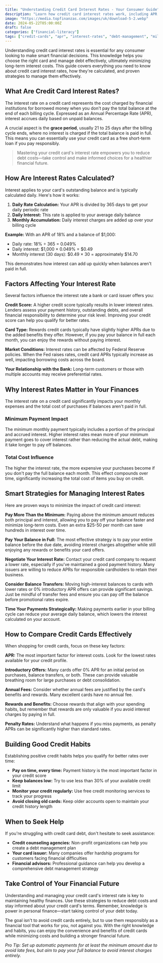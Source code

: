```yaml
---
title: "Understanding Credit Card Interest Rates - Your Consumer Guide"
description: "Learn how credit card interest rates work, including APR calculations, and discover effective ways to manage and minimize your debt costs."
image: "https://media.topfinanzas.com/images/uk/download-5-2.webp"
date: 2024-05-22T05:00:00Z
draft: false
categories: ["financial-literacy"]
tags: ["credit-cards", "apr", "interest-rates", "debt-management", "millennials", "gen-z", "beginner-friendly"]
---
```


Understanding credit card interest rates is essential for any consumer looking to make smart financial decisions. This knowledge helps you choose the right card and manage debt effectively, ultimately minimizing long-term interest costs. This guide covers everything you need to know about credit card interest rates, how they're calculated, and proven strategies to manage them effectively.

## What Are Credit Card Interest Rates?

The interest rate on a credit card represents the cost charged by financial institutions for borrowed money when you don't pay the total balance at the end of each billing cycle. Expressed as an Annual Percentage Rate (APR), interest accrues daily based on unpaid balances.

A crucial aspect is the **grace period**, usually 21 to 25 days after the billing cycle ends, where no interest is charged if the total balance is paid in full. This means you can essentially use your credit card as a free short-term loan if you pay responsibly.

> Mastering your credit card's interest rate empowers you to reduce debt costs—take control and make informed choices for a healthier financial future.

## How Are Interest Rates Calculated?

Interest applies to your card's outstanding balance and is typically calculated daily. Here's how it works:

1. **Daily Rate Calculation:** Your APR is divided by 365 days to get your daily periodic rate
2. **Daily Interest:** This rate is applied to your average daily balance
3. **Monthly Accumulation:** Daily interest charges are added up over your billing cycle

**Example:** With an APR of 18% and a balance of $1,000:

- Daily rate: 18% ÷ 365 = 0.049%
- Daily interest: $1,000 × 0.049% = $0.49
- Monthly interest (30 days): $0.49 × 30 = approximately $14.70

This demonstrates how interest can add up quickly when balances aren't paid in full.

## Factors Affecting Your Interest Rate

Several factors influence the interest rate a bank or card issuer offers you:

**Credit Score:** A higher credit score typically results in lower interest rates. Lenders assess your payment history, outstanding debts, and overall financial responsibility to determine your risk level. Improving your credit score can help you qualify for better rates.

**Card Type:** Rewards credit cards typically have slightly higher APRs due to the added benefits they offer. However, if you pay your balance in full each month, you can enjoy the rewards without paying interest.

**Market Conditions:** Interest rates can be affected by Federal Reserve policies. When the Fed raises rates, credit card APRs typically increase as well, impacting borrowing costs across the board.

**Your Relationship with the Bank:** Long-term customers or those with multiple accounts may receive preferential rates.

## Why Interest Rates Matter in Your Finances

The interest rate on a credit card significantly impacts your monthly expenses and the total cost of purchases if balances aren't paid in full.

### Minimum Payment Impact

The minimum monthly payment typically includes a portion of the principal and accrued interest. Higher interest rates mean more of your minimum payment goes to cover interest rather than reducing the actual debt, making it take longer to pay off balances.

### Total Cost Influence

The higher the interest rate, the more expensive your purchases become if you don't pay the full balance each month. This effect compounds over time, significantly increasing the total cost of items you buy on credit.

## Smart Strategies for Managing Interest Rates

Here are proven ways to minimize the impact of credit card interest:

**Pay More Than the Minimum:** Paying above the minimum amount reduces both principal and interest, allowing you to pay off your balance faster and minimize long-term costs. Even an extra $25-50 per month can save hundreds in interest over time.

**Pay Your Balance in Full:** The most effective strategy is to pay your entire balance before the due date, avoiding interest charges altogether while still enjoying any rewards or benefits your card offers.

**Negotiate Your Interest Rate:** Contact your credit card company to request a lower rate, especially if you've maintained a good payment history. Many issuers are willing to reduce APRs for responsible cardholders to retain their business.

**Consider Balance Transfers:** Moving high-interest balances to cards with lower rates or 0% introductory APR offers can provide significant savings. Just be mindful of transfer fees and ensure you can pay off the balance before promotional rates expire.

**Time Your Payments Strategically:** Making payments earlier in your billing cycle can reduce your average daily balance, which lowers the interest calculated on your account.

## How to Compare Credit Cards Effectively

When shopping for credit cards, focus on these key factors:

**APR:** The most important factor for interest costs. Look for the lowest rates available for your credit profile.

**Introductory Offers:** Many cards offer 0% APR for an initial period on purchases, balance transfers, or both. These can provide valuable breathing room for large purchases or debt consolidation.

**Annual Fees:** Consider whether annual fees are justified by the card's benefits and rewards. Many excellent cards have no annual fee.

**Rewards and Benefits:** Choose rewards that align with your spending habits, but remember that rewards are only valuable if you avoid interest charges by paying in full.

**Penalty Rates:** Understand what happens if you miss payments, as penalty APRs can be significantly higher than standard rates.

## Building Good Credit Habits

Establishing positive credit habits helps you qualify for better rates over time:

- **Pay on time, every time:** Payment history is the most important factor in your credit score
- **Keep balances low:** Try to use less than 30% of your available credit limit
- **Monitor your credit regularly:** Use free credit monitoring services to track your progress
- **Avoid closing old cards:** Keep older accounts open to maintain your credit history length

## When to Seek Help

If you're struggling with credit card debt, don't hesitate to seek assistance:

- **Credit counseling agencies:** Non-profit organizations can help you create a debt management plan
- **Your card issuer:** Many companies offer hardship programs for customers facing financial difficulties
- **Financial advisors:** Professional guidance can help you develop a comprehensive debt management strategy

## Take Control of Your Financial Future

Understanding and managing your credit card's interest rate is key to maintaining healthy finances. Use these strategies to reduce debt costs and stay informed about your credit card's terms. Remember, knowledge is power in personal finance—start taking control of your debt today.

The goal isn't to avoid credit cards entirely, but to use them responsibly as a financial tool that works for you, not against you. With the right knowledge and habits, you can enjoy the convenience and benefits of credit cards while minimizing costs and building a stronger financial future.

*Pro Tip: Set up automatic payments for at least the minimum amount due to avoid late fees, but aim to pay your full balance to avoid interest charges entirely.*
